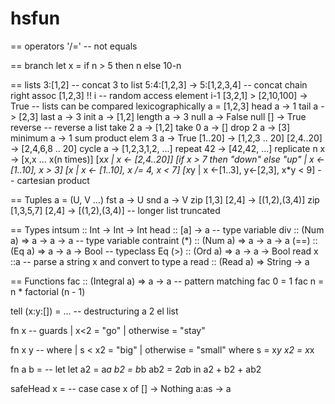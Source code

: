 # hsfun


== operators
'/=' -- not equals

== branch
let x = if n > 5
					then n
					else 10-n

== lists
3:[1,2] -- concat 3 to list
5:4:[1,2,3] -> 5:[1,2,3,4] -- concat chain right assoc
[1,2,3] !! i -- random access element i-1
[3,2,1] > [2,10,100] -> True -- lists can be compared lexicographically
a = [1,2,3]
	head a -> 1
	tail a -> [2,3]
	last a -> 3
	init a -> [1,2]
	length a -> 3
	null a -> False
	null [] -> True
	reverse -- reverse a list
	take 2 a -> [1,2]
	take 0 a -> []
	drop 2 a -> [3]
	minimum a -> 1
	sum
	product
	elem 3 a -> True
	[1..20] -> [1,2,3 .. 20]
	[2,4..20] -> [2,4,6,8 .. 20]
	cycle a -> [1,2,3,1,2, ...]
	repeat 42 -> [42,42, ...]
	replicate n x -> [x,x ... x(n times)]
	[x*x | x <- [2,4..20]]
	[if x > 7 then "down" else "up" | x <- [1..10], x > 3]
	[x | x <- [1..10], x /= 4, x < 7]
	[x*y | x <-[1..3], y<-[2,3], x*y < 9] -- cartesian product

== Tuples
a = (U, V ...)
	fst a -> U
	snd a -> V
	zip [1,3] [2,4] -> [(1,2),(3,4)]
	zip [1,3,5,7] [2,4] -> [(1,2),(3,4)] -- longer list truncated

== Types
intsum :: Int -> Int -> Int
head :: [a] -> a  -- type variable
div :: (Num a) => a -> a -> a -- type variable contraint
(*) :: (Num a) => a -> a -> a
(==) :: (Eq a) => a -> a -> Bool -- typeclass Eq
(>) :: (Ord a) => a -> a -> Bool
read x ::a -- parse a string x and convert to type a
read :: (Read a) => String -> a

== Functions
fac :: (Integral a) => a -> a -- pattern matching
fac 0 = 1
fac n = n * factorial (n - 1)

tell (x:y:[]) = ... -- destructuring a 2 el list

fn x	-- guards
	| x<2 = "go"
	| otherwise = "stay"

fn x y -- where
	| s < x2 = "big"
	| otherwise = "small"
	where s  = x*y
				x2 = x*x

fn a b = -- let
	let a2  = a*a
			b2  = b*b
			ab2 = 2*a*b
	in a2 + b2 + ab2

safeHead x =	-- case
	case x of
		[]   -> Nothing
		a:as -> a


